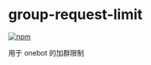 # group-request-limit

[![npm](https://img.shields.io/npm/v/koishi-plugin-group-request-limit?style=flat-square)](https://www.npmjs.com/package/koishi-plugin-group-request-limit)

用于 onebot 的加群限制
